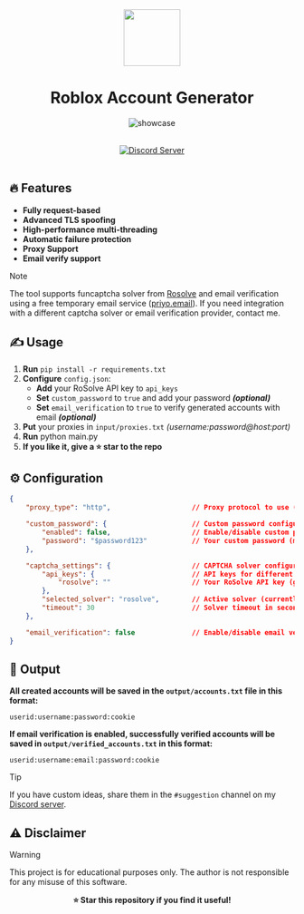 <div align="center">
  <img src="https://github.com/user-attachments/assets/18b3293c-315b-4538-9614-d3e162994e8a" width="100"/>
</div>


<div align="center">
  
# Roblox Account Generator
</div>


<div align="center"> 

![showcase](https://github.com/user-attachments/assets/07479e12-9454-494e-adb1-8d5b831af529)

<p align="center">
  <br />
  <a href="https://discord.gg/rB7gvZeJrC"><img src="https://img.shields.io/badge/Discord%20Server-Join%20Community-5865F2?style=for-the-badge&logo=discord&logoColor=white" alt="Discord Server" /></a>
  <br />
  <br />
</p>
</div>


## 🔥 Features
- **Fully request-based**
- **Advanced TLS spoofing**
- **High-performance multi-threading**
- **Automatic failure protection**
- **Proxy Support**
- **Email verify support**

> [!NOTE]
> The tool supports funcaptcha solver from [Rosolve](https://rosolve.pro/) and email verification using a free temporary email service ([priyo.email](https://v3.priyo.email/)). If you need integration with a different captcha solver or email verification provider, contact me.

## ✍️ Usage
1. **Run** `pip install -r requirements.txt`
2. **Configure** `config.json`:
    - **Add** your RoSolve API key to `api_keys`
    - **Set** `custom_password` to `true` and add your password ***(optional)***
    - **Set** `email_verification` to `true` to verify generated accounts with email ***(optional)***
3. **Put** your proxies in `input/proxies.txt` *(username:password@host:port)*
4. **Run** python main.py
5. **If you like it, give a ⭐️ star to the repo**


## ⚙️ Configuration
```json
{
    "proxy_type": "http",                    // Proxy protocol to use (currently only "http" is supported)

    "custom_password": {                     // Custom password configuration for account creation
        "enabled": false,                    // Enable/disable custom password (true/false)
        "password": "$password123"           // Your custom password (min 8, max 200 characters)
    },

    "captcha_settings": {                    // CAPTCHA solver configuration
        "api_keys": {                        // API keys for different solvers
            "rosolve": ""                    // Your RoSolve API key (get from rosolve.pro)
        },
        "selected_solver": "rosolve",        // Active solver (currently only "rosolve" is supported)
        "timeout": 30                        // Solver timeout in seconds (10-120)
    },

    "email_verification": false              // Enable/disable email verification (true/false)
}
```

## 📁 Output
**All created accounts will be saved in the `output/accounts.txt` file in this format:**
```
userid:username:password:cookie
```
**If email verification is enabled, successfully verified accounts will be saved in `output/verified_accounts.txt` in this format:**
```
userid:username:email:password:cookie
```


> [!TIP]
> If you have custom ideas, share them in the `#suggestion` channel on my [Discord server](https://discord.gg/rB7gvZeJrC).
  

## ⚠️ Disclaimer
> [!WARNING]
> This project is for educational purposes only. The author is not responsible for any misuse of this software.

<div align="center">
  
  **⭐ Star this repository if you find it useful!**
  
</div>
